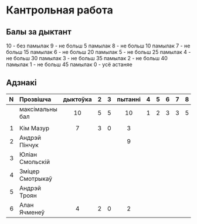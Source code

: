 # Кантрольная работа

## Балы за дыктант

10 - без памылак
9 - не больш 5 памылак
8 - не больш 10 памылак
7 - не больш 15 памылак
6 - не больш 20 памылак
5 - не больш 25 памылак
4 - не больш 30 памылак
3 - не больш 35 памылак
2 - не больш 40 памылак
1 - не больш 45 памылак
0 - усё астаняе

## Адзнакі

|N  |Прозвішча         |дыктоўка|2   |3   |пытанні|4   |5   |6   |7   |8   |задачы|агулам|
|--:|:-----------------|:------:|:--:|:--:|:-----:|:--:|:--:|:--:|:--:|:--:|:----:|:----:|
|   |максімальны бал   |10      |5   |5   |10     |1   |2   |3   |3   |5   |10    |10    |
|   |                  |        |    |    |       |    |    |    |    |    |      |      |
|1  |Кім Мазур         |7       |3   |0   |3      |    |    |    |    |    |      |      |
|2  |Андрэй Пінчук     |        |    |    |9      |    |    |    |    |    |      |      |
|3  |Юліан Смольскій   |        |    |    |       |    |    |    |    |    |      |      |
|4  |Зміцер Смотрыкаў  |        |    |    |       |    |    |    |    |    |      |      |
|5  |Андрэй Троян      |        |    |    |       |    |    |    |    |    |      |      |
|6  |Алан Ячменеў      |4       |2   |0   |2      |    |    |    |    |    |      |      |
